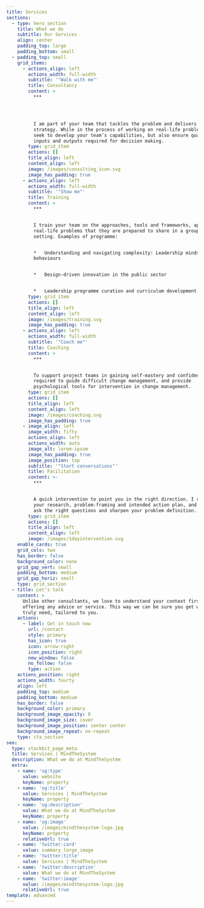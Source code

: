 ```yaml
---
title: Services
sections:
  - type: hero_section
    title: What we do
    subtitle: Our Services
    align: center
    padding_top: large
    padding_bottom: small
  - padding_top: small
    grid_items:
      - actions_align: left
        actions_width: full-width
        subtitle: '"Walk with me"'
        title: Consultancy
        content: >
          ***




          I am part of your team that tackles the problem and delivers the
          strategy. While in the process of working on real-life problems, I
          seek to develop your team’s capabilities, but also ensure quality of
          inputs and outputs required for decision making.
        type: grid_item
        actions: []
        title_align: left
        content_align: left
        image: /images/consulting_icon.svg
        image_has_padding: true
      - actions_align: left
        actions_width: full-width
        subtitle: '"Show me"'
        title: Training
        content: >
          ***


          I train your team on the approaches, tools and frameworks, applied to
          real-life problems that they are prepared to share in a group training
          setting. Examples of programme:


          *   Understanding and navigating complexity: Leadership mindsets and
          behaviours


          *   Design-driven innovation in the public sector


          *   Leadership programme curation and curriculum development
        type: grid_item
        actions: []
        title_align: left
        content_align: left
        image: /images/training.svg
        image_has_padding: true
      - actions_align: left
        actions_width: full-width
        subtitle: '"Coach me"'
        title: Coaching
        content: >
          ***


          To support project teams in gaining self-mastery and confidence
          required to guide difficult change management, and provide
          psychological tools for intervention in change management.
        type: grid_item
        actions: []
        title_align: left
        content_align: left
        image: /images/coaching.svg
        image_has_padding: true
      - image_align: left
        image_width: fifty
        actions_align: left
        actions_width: auto
        image_alt: lorem-ipsum
        image_has_padding: true
        image_position: top
        subtitle: '"Start conversations"'
        title: Facilitation
        content: >-
          ***


          A quick intervention to point you in the right direction. I review
          your research, problem-framing and intended action plan, and help you
          ask the right questions and sharpen your problem definition.
        type: grid_item
        actions: []
        title_align: left
        content_align: left
        image: /images/1dayintervention.svg
    enable_cards: true
    grid_cols: two
    has_border: false
    background_color: none
    grid_gap_vert: small
    padding_bottom: medium
    grid_gap_horiz: small
    type: grid_section
  - title: Let's talk
    content: >
      Unlike other consultants, we love to understand your context first before
      offering any advice or service. This way we can be sure you get what you
      truly need, tailored to you.
    actions:
      - label: Get in touch now
        url: /contact
        style: primary
        has_icon: true
        icon: arrow-right
        icon_position: right
        new_window: false
        no_follow: false
        type: action
    actions_position: right
    actions_width: fourty
    align: left
    padding_top: medium
    padding_bottom: medium
    has_border: false
    background_color: primary
    background_image_opacity: 0
    background_image_size: cover
    background_image_position: center center
    background_image_repeat: no-repeat
    type: cta_section
seo:
  type: stackbit_page_meta
  title: Services | MindTheSystem
  description: What we do at MindTheSystem
  extra:
    - name: 'og:type'
      value: website
      keyName: property
    - name: 'og:title'
      value: Services | MindTheSystem
      keyName: property
    - name: 'og:description'
      value: What we do at MindTheSystem
      keyName: property
    - name: 'og:image'
      value: /images/mindthesystem-logo.jpg
      keyName: property
      relativeUrl: true
    - name: 'twitter:card'
      value: summary_large_image
    - name: 'twitter:title'
      value: Services | MindTheSystem
    - name: 'twitter:description'
      value: What we do at MindTheSystem
    - name: 'twitter:image'
      value: /images/mindthesystem-logo.jpg
      relativeUrl: true
template: advanced
---
```

